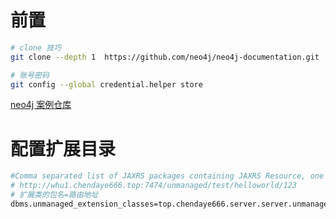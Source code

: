 # 前置

```bash 
# clone 技巧
git clone --depth 1  https://github.com/neo4j/neo4j-documentation.git

# 账号密码
git config --global credential.helper store
```

[neo4j 案例仓库](https://github.com/neo4j/neo4j-documentation/tree/4.2)


# 配置扩展目录

```bash
#Comma separated list of JAXRS packages containing JAXRS Resource, one package name for each mountpoint.
# http://whu1.chendaye666.top:7474/unmanaged/test/helloworld/123 
# 扩展类的包名=路由地址
dbms.unmanaged_extension_classes=top.chendaye666.server.server.unmanaged=/unmanaged/test
```
